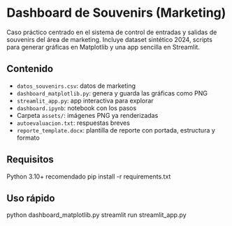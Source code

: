 # Dashboard de Souvenirs (Marketing)

Caso práctico centrado en el sistema de control de entradas y salidas de souvenirs del área de marketing.
Incluye dataset sintético 2024, scripts para generar gráficas en Matplotlib y una app sencilla en Streamlit.

## Contenido
- `datos_souvenirs.csv`: datos de marketing
- `dashboard_matplotlib.py`: genera y guarda las gráficas como PNG
- `streamlit_app.py`: app interactiva para explorar
- `dashboard.ipynb`: notebook con los pasos
- Carpeta `assets/`: imágenes PNG ya renderizadas
- `autoevaluacion.txt`: respuestas breves
- `reporte_template.docx`: plantilla de reporte con portada, estructura y formato

## Requisitos
Python 3.10+ recomendado
pip install -r requirements.txt

## Uso rápido
python dashboard_matplotlib.py
streamlit run streamlit_app.py

